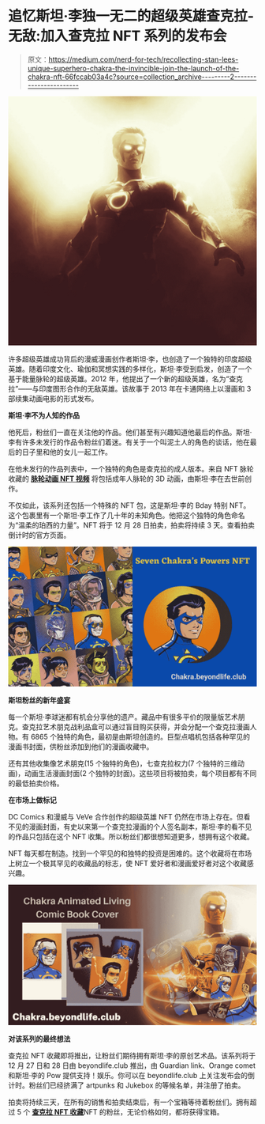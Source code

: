 # 追忆斯坦·李独一无二的超级英雄查克拉-无敌:加入查克拉 NFT 系列的发布会

> 原文：<https://medium.com/nerd-for-tech/recollecting-stan-lees-unique-superhero-chakra-the-invincible-join-the-launch-of-the-chakra-nft-66fccab03a4c?source=collection_archive---------2----------------------->

![](img/b5cda522666e01a1c0ec3e3c343670c5.png)

许多超级英雄成功背后的漫威漫画创作者斯坦·李，也创造了一个独特的印度超级英雄。随着印度文化、瑜伽和冥想实践的多样化，斯坦·李受到启发，创造了一个基于能量脉轮的超级英雄。2012 年，他提出了一个新的超级英雄，名为“查克拉”——与印度图形合作的无敌英雄。该故事于 2013 年在卡通网络上以漫画和 3 部续集动画电影的形式发布。

**斯坦·李不为人知的作品**

他死后，粉丝们一直在关注他的作品。他们甚至有兴趣知道他最后的作品。斯坦·李有许多未发行的作品令粉丝们着迷。有关于一个叫泥土人的角色的谈话，他在最后的日子里和他的女儿一起工作。

在他未发行的作品列表中，一个独特的角色是查克拉的成人版本。来自 NFT 脉轮收藏的 [**脉轮动画 NFT 视频**](https://chakra.beyondlife.club/?fsz=home) 将包括成年人脉轮的 3D 动画，由斯坦·李在去世前创作。

不仅如此，该系列还包括一个特殊的 NFT 包，这是斯坦·李的 Bday 特别 NFT。这个包裹里有一个斯坦·李工作了几十年的未知角色。他把这个独特的角色命名为“温柔的珀西的力量”。NFT 将于 12 月 28 日拍卖，拍卖将持续 3 天。查看拍卖倒计时的官方页面。

![](img/e37191e5497fe708925e5030033ea822.png)

**斯坦粉丝的新年盛宴**

每一个斯坦·李球迷都有机会分享他的遗产。藏品中有很多平价的限量版艺术朋克。查克拉艺术朋克战利品盒可以通过盲目购买获得，并会分配一个查克拉漫画人物。有 6865 个独特的角色，最初是由斯坦创造的。巨型点唱机包括各种罕见的漫画书封面，供粉丝添加到他们的漫画收藏中。

还有其他收集像艺术朋克(15 个独特的角色)，七查克拉权力(7 个独特的三维动画)，动画生活漫画封面(2 个独特的封面)。这些项目将被拍卖，每个项目都有不同的最低拍卖价格。

**在市场上做标记**

DC Comics 和漫威与 VeVe 合作创作的超级英雄 NFT 仍然在市场上存在。但看不见的漫画封面，有史以来第一个查克拉漫画的个人签名副本，斯坦·李的看不见的作品只包括在这个 NFT 收集。所以粉丝们都很想知道更多，想拥有这个收藏。

NFT 每天都在制造。找到一个罕见的和独特的投资是困难的。这个收藏将在市场上树立一个极其罕见的收藏品的标志，使 NFT 爱好者和漫画爱好者对这个收藏感兴趣。

![](img/61dac38e92db8ed77be4e16604a76056.png)

**对该系列的最终想法**

查克拉 NFT 收藏即将推出，让粉丝们期待拥有斯坦·李的原创艺术品。该系列将于 12 月 27 日和 28 日由 beyondlife.club 推出，由 Guardian link、Orange comet 和斯坦·李的 Pow 提供支持！娱乐。你可以在 beyondlife.club 上关注发布会的倒计时。粉丝们已经挤满了 artpunks 和 Jukebox 的等候名单，并注册了拍卖。

拍卖将持续三天，在所有的销售和拍卖结束后，有一个宝箱等待着粉丝们。拥有超过 5 个 [**查克拉 NFT 收藏**](https://chakra.beyondlife.club/?fsz=home)NFT 的粉丝，无论价格如何，都将获得宝箱。